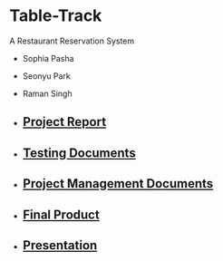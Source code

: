 # Table-Track
A Restaurant Reservation System

- Sophia Pasha
- Seonyu Park
- Raman Singh

- ## [Project Report](/REPORT.md)
- ## [Testing Documents](/docs/testing/TESTING.md)
- ## [Project Management Documents](/docs)
- ## [Final Product](/TableTrack)
- ## [Presentation](/Presentation.md)
